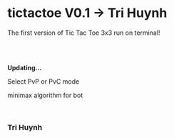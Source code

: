 <h1>tictactoe V0.1 -> Tri Huynh</h1>

<p>The first version of Tic Tac Toe 3x3 run on terminal!</p>
<br>
<br>

<strong>Updating...</strong>
<p>Select PvP or PvC mode</p>
<p>minimax algorithm for bot</p>

<br>
<h3>Tri Huynh</h3>

